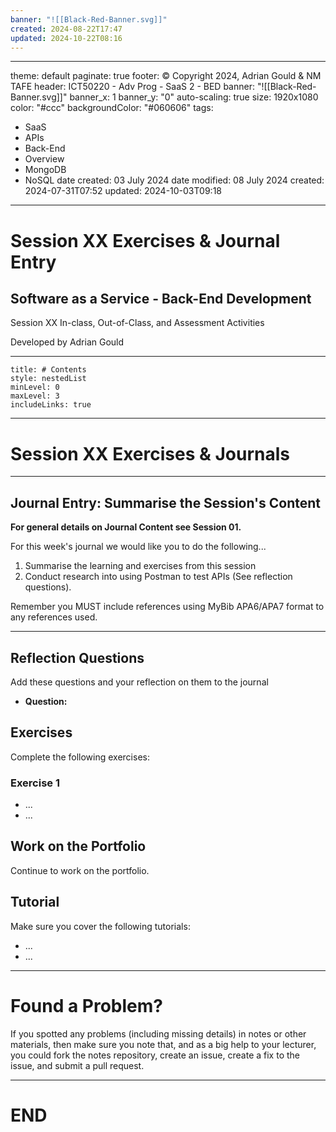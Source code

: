 ```yaml
---
banner: "![[Black-Red-Banner.svg]]"
created: 2024-08-22T17:47
updated: 2024-10-22T08:16
---
```

---
theme: default
paginate: true
footer: © Copyright 2024, Adrian Gould & NM TAFE
header: ICT50220 - Adv Prog - SaaS 2 - BED
banner: "![[Black-Red-Banner.svg]]"
banner_x: 1
banner_y: "0"
auto-scaling: true
size: 1920x1080
color: "#ccc"
backgroundColor: "#060606"
tags:
  - SaaS
  - APIs
  - Back-End
  - Overview
  - MongoDB
  - NoSQL
date created: 03 July 2024
date modified: 08 July 2024
created: 2024-07-31T07:52
updated: 2024-10-03T09:18
---

# Session XX Exercises & Journal Entry

## Software as a Service - Back-End Development

Session XX In-class, Out-of-Class, and Assessment Activities 

Developed by Adrian Gould

---

```table-of-contents
title: # Contents
style: nestedList
minLevel: 0
maxLevel: 3
includeLinks: true
```

---

# Session XX Exercises & Journals 

---
## Journal Entry: Summarise the Session's Content

**For general details on Journal Content see Session 01.**

For this week's journal we would like you to do the following...

1. Summarise the learning and exercises from this session
2. Conduct research into using Postman to test APIs (See reflection questions).


Remember you MUST include references using MyBib APA6/APA7 format to any references used.

---
## Reflection Questions

Add these questions and your reflection on them to the journal

- **Question:** 

## Exercises

Complete the following exercises:

### Exercise 1

- ...
- ...

## Work on the Portfolio

Continue to work on the portfolio.

## Tutorial

Make sure you cover the following tutorials:

- ...
- ...



---
# Found a Problem?
 
If you spotted any problems (including missing details) in notes or other materials, then make sure you note that, and as a big help to your lecturer, you could fork the notes repository, create an issue, create a fix to the issue, and submit a pull request.



---

# END

